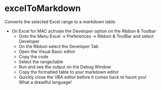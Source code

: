# excelToMarkdown

Converts the selected Excel range to a _markdown_ table

* On Excel for MAC activate the Developer option on the Ribbon & Toolbar
  * Goto the Menu Excel -> Preferences -> Ribbon & ToolBar and select Developer
  * On the Ribbon select the Developer Tab
  * Open the Visual Basic editor
  * Copy the code
  * Select the range/table
  * Run and see the output on the Debug Window
  * Copy the formatted table to your markdown editor
  * Quickly close the VBA editor before it comes back to haunt you! What a dreadful language!
